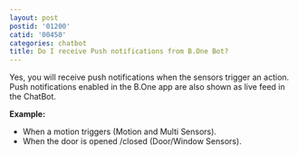 ```yaml
---
layout: post
postid: '01200'
catid: '00450'
categories: chatbot
title: Do I receive Push notifications from B.One Bot?
---
```


Yes, you will receive push notifications when the sensors trigger an action. Push notifications enabled in the B.One app are also shown as live feed in the ChatBot.

**Example:**
- When a motion triggers (Motion and Multi Sensors).
- When the door is opened /closed (Door/Window Sensors).
